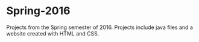 # Spring-2016
Projects from the Spring semester of 2016.  Projects include java files and a website created with HTML and CSS.
